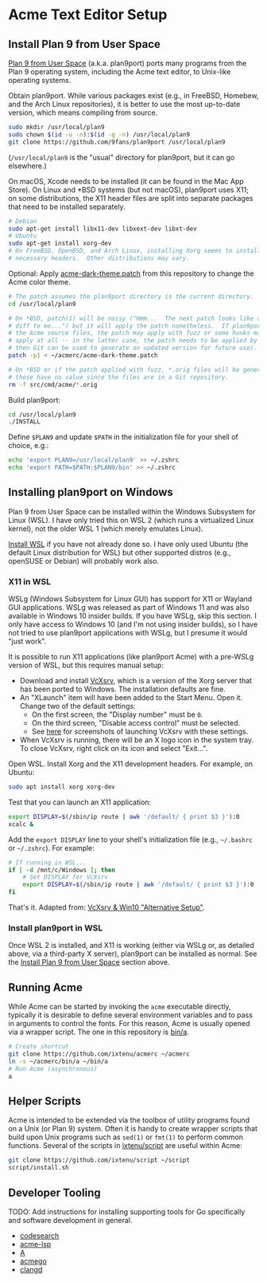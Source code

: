 # Acme Text Editor Setup

## Install Plan 9 from User Space

[Plan 9 from User Space](https://9fans.github.io/plan9port/) (a.k.a. plan9port)
ports many programs from the Plan 9 operating system, including the Acme text
editor, to Unix-like operating systems.

Obtain plan9port.  While various packages exist (e.g., in FreeBSD, Homebew, and
the Arch Linux repositories), it is better to use the most up-to-date version,
which means compiling from source.

```sh
sudo mkdir /usr/local/plan9
sudo chown $(id -u -n):$(id -g -n) /usr/local/plan9
git clone https://github.com/9fans/plan9port /usr/local/plan9
```

(`/usr/local/plan9` is the "usual" directory for plan9port, but it can go
elsewhere.)

On macOS, Xcode needs to be installed (it can be found in the Mac App Store).
On Linux and \*BSD systems (but not macOS), plan9port uses X11; on some
distributions, the X11 header files are split into separate packages that need
to be installed separately.

```sh
# Debian
sudo apt-get install libx11-dev libxext-dev libxt-dev
# Ubuntu
sudo apt-get install xorg-dev
# On FreeBSD, OpenBSD, and Arch Linux, installing Xorg seems to install the
# necessary headers.  Other distributions may vary.
```

Optional: Apply [acme-dark-theme.patch](./acme-dark-theme.patch) from this
repository to change the Acme color theme.

```sh
# The patch assumes the plan9port directory is the current directory.
cd /usr/local/plan9

# On *BSD, patch(1) will be noisy ("Hmm...  The next patch looks like a unified
# diff to me...") but it will apply the patch nonetheless.  If plan9port updates
# the Acme source files, the patch may apply with fuzz or some hunks may fail to
# apply at all -- in the latter case, the patch needs to be applied by hand (and
# then Git can be used to generate an updated version for future use).
patch -p1 < ~/acmerc/acme-dark-theme.patch

# On *BSD or if the patch applied with fuzz, *.orig files will be generated;
# these have no value since the files are in a Git repository.
rm -f src/cmd/acme/*.orig
```

Build plan9port:

```sh
cd /usr/local/plan9
./INSTALL
```

Define `$PLAN9` and update `$PATH` in the initialization file for your shell
of choice, e.g.:

```sh
echo 'export PLAN9=/usr/local/plan9' >> ~/.zshrc
echo 'export PATH=$PATH:$PLAN9/bin' >> ~/.zshrc
```

## Installing plan9port on Windows

Plan 9 from User Space can be installed within the Windows Subsystem for Linux
(WSL).  I have only tried this on WSL 2 (which runs a virtualized Linux kernel),
not the older WSL 1 (which merely emulates Linux).

[Install WSL](https://docs.microsoft.com/en-us/windows/wsl/install) if you have
not already done so.  I have only used Ubuntu (the default Linux distribution
for WSL) but other supported distros (e.g., openSUSE or Debian) will probably
work also.

### X11 in WSL

WSLg (Windows Subsystem for Linux GUI) has support for X11 or Wayland GUI
applications.  WSLg was released as part of Windows 11 and was also available
in Windows 10 insider builds.  If you have WSLg, skip this section.  I only
have access to Windows 10 (and I'm not using insider builds), so I have not
tried to use plan9port applications with WSLg, but I presume it would "just
work".

It is possible to run X11 applications (like plan9port Acme) with a pre-WSLg
version of WSL, but this requires manual setup:

- Download and install [VcXsrv](https://sourceforge.net/projects/vcxsrv/),
  which is a version of the Xorg server that has been ported to Windows.  The
  installation defaults are fine.
- An "XLaunch" item will have been added to the Start Menu.  Open it.  Change
  two of the default settings:
  - On the first screen, the "Display number" must be `0`.
  - On the third screen, "Disable access control" must be selected.
  - See [here](https://github.com/microsoft/WSL/issues/4106#issuecomment-502920377)
    for screenshots of launching VcXsrv with these settings.
- When VcXsrv is running, there will be an X logo icon in the system tray.
  To close VcXsrv, right click on its icon and select "Exit...".

Open WSL.  Install Xorg and the X11 development headers.  For example, on
Ubuntu:

```sh
sudo apt install xorg xorg-dev
```

Test that you can launch an X11 application:

```sh
export DISPLAY=$(/sbin/ip route | awk '/default/ { print $3 }'):0
xcalc &
```

Add the `export DISPLAY` line to your shell's initialization file (e.g.,
`~/.bashrc` or `~/.zshrc`).  For example:

```sh
# If running in WSL...
if [ -d /mnt/c/Windows ]; then
    # Set DISPLAY for VcXsrv
    export DISPLAY=$(/sbin/ip route | awk '/default/ { print $3 }'):0
fi
```

That's it.  Adapted from:
[VcXsrv & Win10 "Alternative Setup"](https://sourceforge.net/p/vcxsrv/wiki/VcXsrv%20%26%20Win10/).

### Install plan9port in WSL

Once WSL 2 is installed, and X11 is working (either via WSLg or, as detailed
above, via a third-party X server), plan9port can be installed as normal.
See the [Install Plan 9 from User Space](#install-plan-9-from-user-space)
section above.

## Running Acme

While Acme can be started by invoking the `acme` executable directly,
typically it is desirable to define several environment variables and to pass
in arguments to control the fonts.  For this reason, Acme is usually opened via
a wrapper script.  The one in this repository is [bin/a](bin/a).

```sh
# Create shortcut
git clone https://github.com/ixtenu/acmerc ~/acmerc
ln -s ~/acmerc/bin/a ~/bin/a
# Run Acme (asynchronous)
a
```

## Helper Scripts

Acme is intended to be extended via the toolbox of utility programs found on a
Unix (or Plan 9) system.  Often it is handy to create wrapper scripts that build
upon Unix programs such as `sed(1)` or `fmt(1)` to perform common functions.
Several of the scripts in [ixtenu/script](https://github.com/ixtenu/script) are
useful within Acme:

```sh
git clone https://github.com/ixtenu/script ~/script
script/install.sh
```

## Developer Tooling

TODO: Add instructions for installing supporting tools for Go specifically and
software development in general.

- [codesearch](https://github.com/google/codesearch)
- [acme-lsp](https://github.com/fhs/acme-lsp)
- [A](https://github.com/davidrjenni/A)
- [acmego](https://github.com/9fans/go/tree/main/acme/acmego)
- [clangd](https://marc.info/?l=9fans&m=162945705107609&w=2)
